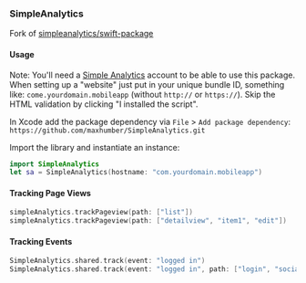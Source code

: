 ### SimpleAnalytics

Fork of [simpleanalytics/swift-package](https://github.com/simpleanalytics/swift-package)

#### Usage

Note: You'll need a [Simple Analytics](https://www.simpleanalytics.com/?referral=toveg) account to be able to use this package. When setting up a "website" just put in your unique bundle ID, something like: `come.yourdomain.mobileapp` (without `http://` or `https://`). Skip the HTML validation by clicking "I installed the script". 

In Xcode add the package dependency via `File` > `Add package dependency`:
`https://github.com/maxhumber/SimpleAnalytics.git`

Import the library and instantiate an instance:

```swift
import SimpleAnalytics
let sa = SimpleAnalytics(hostname: "com.yourdomain.mobileapp")
```

#### Tracking Page Views

```swift
simpleAnalytics.trackPageview(path: ["list"])
simpleAnalytics.trackPageview(path: ["detailview", "item1", "edit"])
```
#### Tracking Events

```swift
SimpleAnalytics.shared.track(event: "logged in")
SimpleAnalytics.shared.track(event: "logged in", path: ["login", "social"])
```
